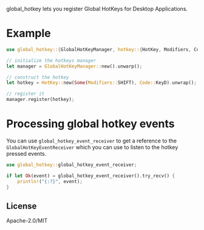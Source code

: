global_hotkey lets you register Global HotKeys for Desktop Applications.

# Example

```rs
use global_hotkey::{GlobalHotKeyManager, hotkey::{HotKey, Modifiers, Code}};

// initialize the hotkeys manager
let manager = GlobalHotKeyManager::new().unwarp();

// construct the hotkey
let hotkey = HotKey::new(Some(Modifiers::SHIFT), Code::KeyD).unwrap();

// register it
manager.register(hotkey);
```


# Processing global hotkey events

You can use `global_hotkey_event_receiver` to get a reference to the `GlobalHotKeyEventReceiver`
which you can use to listen to the hotkey pressed events.
```rs
use global_hotkey::global_hotkey_event_receiver;

if let Ok(event) = global_hotkey_event_receiver().try_recv() {
    println!("{:?}", event);
}
```


## License

Apache-2.0/MIT
